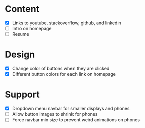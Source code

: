 # Content
- [x] Links to youtube, stackoverflow, github, and linkedin
- [ ] Intro on homepage
- [ ] Resume

# Design
- [x] Change color of buttons when they are clicked
- [x] Different button colors for each link on homepage

# Support
- [x] Dropdown menu navbar for smaller displays and phones
- [ ] Allow button images to shrink for phones
- [ ] Force navbar min size to prevent weird animations on phones
